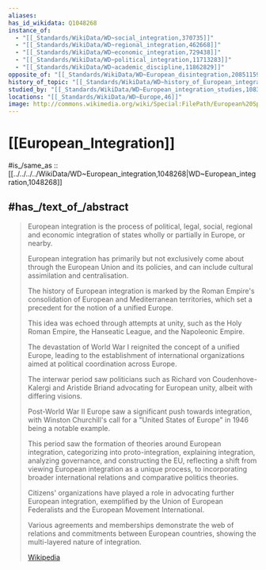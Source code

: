 ```yaml
---
aliases:
has_id_wikidata: Q1048268
instance_of:
  - "[[_Standards/WikiData/WD~social_integration,370735]]"
  - "[[_Standards/WikiData/WD~regional_integration,462668]]"
  - "[[_Standards/WikiData/WD~economic_integration,729438]]"
  - "[[_Standards/WikiData/WD~political_integration,11713283]]"
  - "[[_Standards/WikiData/WD~academic_discipline,11862829]]"
opposite_of: "[[_Standards/WikiData/WD~European_disintegration,20851159]]"
history_of_topic: "[[_Standards/WikiData/WD~history_of_European_integration,27915419]]"
studied_by: "[[_Standards/WikiData/WD~European_integration_studies,108371114]]"
locations: "[[_Standards/WikiData/WD~Europe,46]]"
image: http://commons.wikimedia.org/wiki/Special:FilePath/European%20Spaces%20Map.svg
---
```


# [[European_Integration]] 

#is_/same_as :: [[../../../../WikiData/WD~European_integration,1048268|WD~European_integration,1048268]] 

## #has_/text_of_/abstract 

> European integration is the process of political, legal, social, regional 
> and economic integration of states wholly or partially in Europe, or nearby. 
> 
> European integration has primarily but not exclusively come about 
> through the European Union and its policies, and can include cultural assimilation and centralisation.
>
> The history of European integration is 
> marked by the Roman Empire's consolidation of European and Mediterranean territories, 
> which set a precedent for the notion of a unified Europe. 
> 
> This idea was echoed through attempts at unity, such as the Holy Roman Empire, 
> the Hanseatic League, and the Napoleonic Empire. 
> 
> The devastation of World War I reignited the concept of a unified Europe, 
> leading to the establishment of international organizations 
> aimed at political coordination across Europe. 
> 
> The interwar period saw politicians such as Richard von Coudenhove-Kalergi 
> and Aristide Briand advocating for European unity, albeit with differing visions.
>
> Post-World War II Europe saw a significant push towards integration, 
> with Winston Churchill's call for a "United States of Europe" in 1946 being a notable example. 
> 
> This period saw the formation of theories around European integration, 
> categorizing into proto-integration, explaining integration, analyzing governance, 
> and constructing the EU, reflecting a shift from viewing European integration as a unique process, 
> to incorporating broader international relations and comparative politics theories.
>
> Citizens' organizations have played a role in advocating further European integration, 
> exemplified by the Union of European Federalists and the European Movement International. 
> 
> Various agreements and memberships demonstrate the web of relations and commitments 
> between European countries, showing the multi-layered nature of integration.
>
> [Wikipedia](https://en.wikipedia.org/wiki/European%20integration) 

